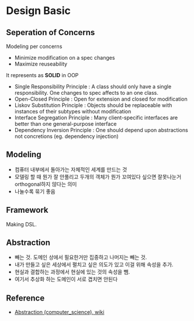 # Design Basic

## Seperation of Concerns

Modeling per concerns

- Minimize modification on a spec changes
- Maximize reuseability

It represents as **SOLID** in OOP

- Single Responsibility Principle : A class should only have a single responsibility. One changes to spec affects to an one class.
- Open-Closed Principle : Open for extension and closed for modification
- Liskov Substitution Principle : Objects should be replaceable with instances of their subtypes without modification
- Interface Segregation Principle : Many client-specific interfaces are better than one general-purpose interface
- Dependency Inversion Principle : One should depend upon abstractions not concretions (eg. dependency injection)

## Modeling

- 컴퓨터 내부에서 돌아가는 자체적인 세계를 만드는 것
- 모델링 할 때 뭔가 잘 안풀리고 두개의 객체가 뭔가 꼬여있다 싶으면 잘못나눈거 orthogonal하지 않다는 의미
- 나눌수록 묶기 좋음

## Framework

Making DSL.

## Abstraction

- 빼는 것. 도메인 상에서 필요한거만 집중하고 나머지는 빼는 것.  
- 내가 만들고 싶은 세상에서 펼치고 싶은 의도가 있고 이걸 위해 속성을 추가.
- 현실과 결합하는 과정에서 현실에 있는 것의 속성을 뺌.
- 여기서 추상화 하는 도메인이 서로 겹치면 안된다

## Reference

- [Abstraction (computer_science), wiki](https://en.wikipedia.org/wiki/Abstraction_(computer_science))
